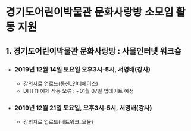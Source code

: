 # 경기도어린이박물관 문화사랑방 소모임 활동 지원

## 1. 경기도어린이박물관 문화사랑방 : 사물인터넷 워크숍

- ### 2019년 12월 14일 토요일 오후3시-5시, 서영배(강사)
  - 강의자료 업로드(통신_인터페이스)
  - DHT11 예제 작동 오류 : ~01월 07일 업데이트 예정 

- ### 2019년 12월 21일 토요일, 오후3시-5시, 서영배(강사)
  - 강의자료 업로드(네트워크_모듈) 
